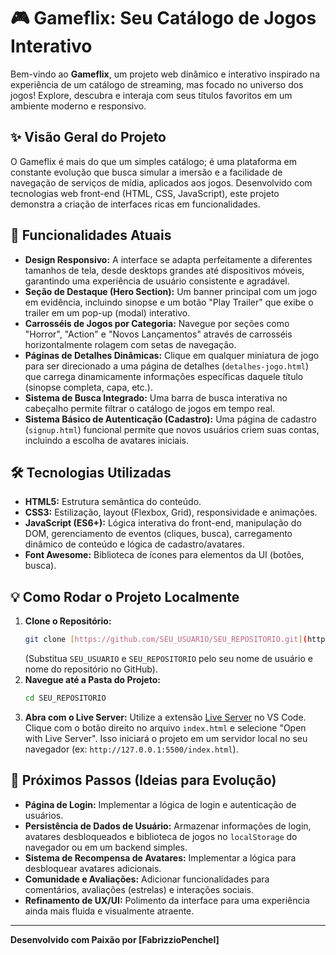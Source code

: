 # 🎮 Gameflix: Seu Catálogo de Jogos Interativo

Bem-vindo ao **Gameflix**, um projeto web dinâmico e interativo inspirado na experiência de um catálogo de streaming, mas focado no universo dos jogos! Explore, descubra e interaja com seus títulos favoritos em um ambiente moderno e responsivo.

## ✨ Visão Geral do Projeto

O Gameflix é mais do que um simples catálogo; é uma plataforma em constante evolução que busca simular a imersão e a facilidade de navegação de serviços de mídia, aplicados aos jogos. Desenvolvido com tecnologias web front-end (HTML, CSS, JavaScript), este projeto demonstra a criação de interfaces ricas em funcionalidades.

## 🚀 Funcionalidades Atuais

* **Design Responsivo:** A interface se adapta perfeitamente a diferentes tamanhos de tela, desde desktops grandes até dispositivos móveis, garantindo uma experiência de usuário consistente e agradável.
* **Seção de Destaque (Hero Section):** Um banner principal com um jogo em evidência, incluindo sinopse e um botão "Play Trailer" que exibe o trailer em um pop-up (modal) interativo.
* **Carrosséis de Jogos por Categoria:** Navegue por seções como "Horror", "Action" e "Novos Lançamentos" através de carrosséis horizontalmente rolagem com setas de navegação.
* **Páginas de Detalhes Dinâmicas:** Clique em qualquer miniatura de jogo para ser direcionado a uma página de detalhes (`detalhes-jogo.html`) que carrega dinamicamente informações específicas daquele título (sinopse completa, capa, etc.).
* **Sistema de Busca Integrado:** Uma barra de busca interativa no cabeçalho permite filtrar o catálogo de jogos em tempo real.
* **Sistema Básico de Autenticação (Cadastro):** Uma página de cadastro (`signup.html`) funcional permite que novos usuários criem suas contas, incluindo a escolha de avatares iniciais.

## 🛠️ Tecnologias Utilizadas

* **HTML5:** Estrutura semântica do conteúdo.
* **CSS3:** Estilização, layout (Flexbox, Grid), responsividade e animações.
* **JavaScript (ES6+):** Lógica interativa do front-end, manipulação do DOM, gerenciamento de eventos (cliques, busca), carregamento dinâmico de conteúdo e lógica de cadastro/avatares.
* **Font Awesome:** Biblioteca de ícones para elementos da UI (botões, busca).

## 💡 Como Rodar o Projeto Localmente

1.  **Clone o Repositório:**
    ```bash
    git clone [https://github.com/SEU_USUARIO/SEU_REPOSITORIO.git](https://github.com/SEU_USUARIO/SEU_REPOSITORIO.git)
    ```
    (Substitua `SEU_USUARIO` e `SEU_REPOSITORIO` pelo seu nome de usuário e nome do repositório no GitHub).
2.  **Navegue até a Pasta do Projeto:**
    ```bash
    cd SEU_REPOSITORIO
    ```
3.  **Abra com o Live Server:** Utilize a extensão [Live Server](https://marketplace.visualstudio.com/items?itemName=ritwickdey.LiveServer) no VS Code. Clique com o botão direito no arquivo `index.html` e selecione "Open with Live Server". Isso iniciará o projeto em um servidor local no seu navegador (ex: `http://127.0.0.1:5500/index.html`).

## 🎯 Próximos Passos (Ideias para Evolução)

* **Página de Login:** Implementar a lógica de login e autenticação de usuários.
* **Persistência de Dados de Usuário:** Armazenar informações de login, avatares desbloqueados e biblioteca de jogos no `localStorage` do navegador ou em um backend simples.
* **Sistema de Recompensa de Avatares:** Implementar a lógica para desbloquear avatares adicionais.
* **Comunidade e Avaliações:** Adicionar funcionalidades para comentários, avaliações (estrelas) e interações sociais.
* **Refinamento de UX/UI:** Polimento da interface para uma experiência ainda mais fluida e visualmente atraente.

---

**Desenvolvido com Paixão por [FabrizzioPenchel]**
